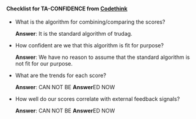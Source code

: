 #### Checklist for TA-CONFIDENCE from [Codethink](https://codethinklabs.gitlab.io/trustable/trustable/print_page.html)

* What is the algorithm for combining/comparing the scores?

    **Answer**:  It is the standard algorithm of trudag.

* How confident are we that this algorithm is fit for purpose?

    **Answer**:  We have no reason to assume that the standard algorithm is not fit for our purpose.

* What are the trends for each score?

    **Answer**:  CAN NOT BE **Answer**ED NOW

* How well do our scores correlate with external feedback signals?

    **Answer**:  CAN NOT BE **Answer**ED NOW